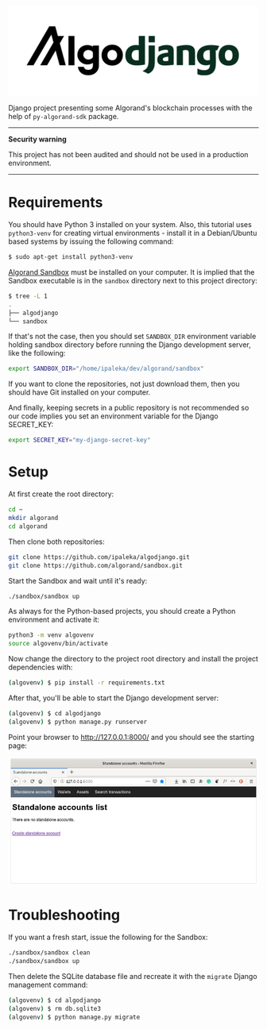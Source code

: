 ![algodjango](https://github.com/ipaleka/algodjango/blob/main/media/algodjango.png?raw=true)

Django project presenting some Algorand's blockchain processes with the help of `py-algorand-sdk` package.

---
**Security warning**

This project has not been audited and should not be used in a production environment.

---

# Requirements

You should have Python 3 installed on your system. Also, this tutorial uses `python3-venv` for creating virtual environments - install it in a Debian/Ubuntu based systems by issuing the following command:

```bash
$ sudo apt-get install python3-venv
```

[Algorand Sandbox](https://github.com/algorand/sandbox) must be installed on your computer. It is implied that the Sandbox executable is in the `sandbox` directory next to this project directory:

```bash
$ tree -L 1
.
├── algodjango
└── sandbox
```

If that's not the case, then you should set `SANDBOX_DIR` environment variable holding sandbox directory before running the Django development server, like the following:

```bash
export SANDBOX_DIR="/home/ipaleka/dev/algorand/sandbox"
```

If you want to clone the repositories, not just download them, then you should have Git installed on your computer.

And finally, keeping secrets in a public repository is not recommended so our code implies you set an environment variable for the Django SECRET_KEY:

```bash
export SECRET_KEY="my-django-secret-key"
```


# Setup

At first create the root directory:

```bash
cd ~
mkdir algorand
cd algorand
```

Then clone both repositories:

```bash
git clone https://github.com/ipaleka/algodjango.git
git clone https://github.com/algorand/sandbox.git
```

Start the Sandbox and wait until it's ready:

```bash
./sandbox/sandbox up
```

As always for the Python-based projects, you should create a Python environment and activate it:

```bash
python3 -m venv algovenv
source algovenv/bin/activate
```

Now change the directory to the project root directory and install the project dependencies with:

```bash
(algovenv) $ pip install -r requirements.txt
```

After that, you'll be able to start the Django development server:

```bash
(algovenv) $ cd algodjango
(algovenv) $ python manage.py runserver
```

Point your browser to http://127.0.0.1:8000/ and you should see the starting page:

![algodjango starting page](https://github.com/ipaleka/algodjango/blob/main/media/starting-page.png?raw=true)


# Troubleshooting

If you want a fresh start, issue the following for the Sandbox:

```bash
./sandbox/sandbox clean
./sandbox/sandbox up
```

Then delete the SQLite database file and recreate it with the `migrate` Django management command:

```bash
(algovenv) $ cd algodjango
(algovenv) $ rm db.sqlite3
(algovenv) $ python manage.py migrate
```
